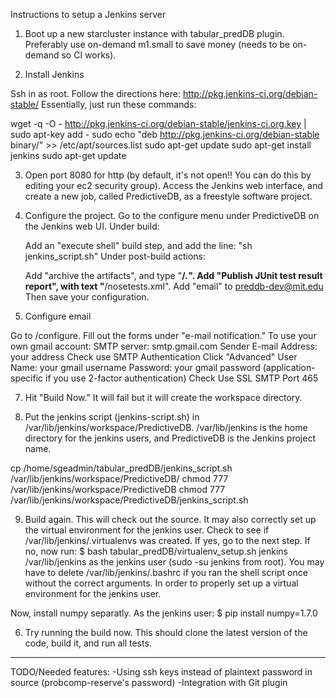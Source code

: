 Instructions to setup a Jenkins server

1. Boot up a new starcluster instance with tabular_predDB plugin. Preferably use on-demand m1.small to save money (needs to be on-demand so CI works).

2. Install Jenkins

Ssh in as root.
Follow the directions here: http://pkg.jenkins-ci.org/debian-stable/
Essentially, just run these commands:

wget -q -O - http://pkg.jenkins-ci.org/debian-stable/jenkins-ci.org.key | sudo apt-key add -
sudo echo "deb http://pkg.jenkins-ci.org/debian-stable binary/" >> /etc/apt/sources.list
sudo apt-get update
sudo apt-get install jenkins
sudo apt-get update

3. Open port 8080 for http (by default, it's not open!! You can do this by editing your ec2 security group). Access the Jenkins web interface, and create a new job, called PredictiveDB, as a freestyle software project.

4. Configure the project.
Go to the configure menu under PredictiveDB on the Jenkins web UI.
Under build: 

      Add an "execute shell" build step, and add the line: "sh jenkins_script.sh"
Under post-build actions: 

      Add "archive the artifacts", and type "**/*.*".
      Add "Publish JUnit test result report", with text "**/nosetests.xml".
      Add "email" to preddb-dev@mit.edu
Then save your configuration.

5. Configure email

Go to <url>/configure. Fill out the forms under "e-mail notification."
To use your own gmail account:
SMTP server: smtp.gmail.com
Sender E-mail Address: your address
Check use SMTP Authentication
Click "Advanced"
User Name: your gmail username
Password: your gmail password (application-specific if you use 2-factor authentication)
Check Use SSL
SMTP Port 465

7. Hit "Build Now." It will fail but it will create the workspace directory.

8. Put the jenkins script (jenkins-script.sh) in /var/lib/jenkins/workspace/PredictiveDB. /var/lib/jenkins is the home directory for the jenkins users, and PredictiveDB is the Jenkins project name.

cp /home/sgeadmin/tabular_predDB/jenkins_script.sh /var/lib/jenkins/workspace/PredictiveDB/
chmod 777 /var/lib/jenkins/workspace/PredictiveDB
chmod 777 /var/lib/jenkins/workspace/PredictiveDB/jenkins_script.sh

9. Build again.  This will check out the source. It may also correctly set up the virtual environment for the jenkins user. Check to see if /var/lib/jenkins/.virtualenvs was created. If yes, go to the next step. If no, now run:
$ bash tabular_predDB/virtualenv_setup.sh jenkins /var/lib/jenkins
as the jenkins user (sudo -su jenkins from root). You may have to delete /var/lib/jenkins/.bashrc if you ran the shell script once without the correct arguments.
In order to properly set up a virtual environment for the jenkins user.

Now, install numpy separatly. As the jenkins user: $ pip install numpy=1.7.0

6. Try running the build now. This should clone the latest version of the code, build it, and run all tests.


****

TODO/Needed features: 
-Using ssh keys instead of plaintext password in source (probcomp-reserve's password)
-Integration with Git plugin